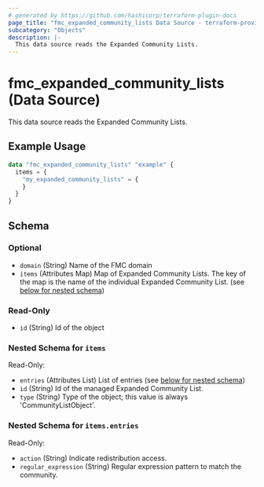 ```yaml
---
# generated by https://github.com/hashicorp/terraform-plugin-docs
page_title: "fmc_expanded_community_lists Data Source - terraform-provider-fmc"
subcategory: "Objects"
description: |-
  This data source reads the Expanded Community Lists.
---
```


# fmc_expanded_community_lists (Data Source)

This data source reads the Expanded Community Lists.

## Example Usage

```terraform
data "fmc_expanded_community_lists" "example" {
  items = {
    "my_expanded_community_lists" = {
    }
  }
}
```

<!-- schema generated by tfplugindocs -->
## Schema

### Optional

- `domain` (String) Name of the FMC domain
- `items` (Attributes Map) Map of Expanded Community Lists. The key of the map is the name of the individual Expanded Community List. (see [below for nested schema](#nestedatt--items))

### Read-Only

- `id` (String) Id of the object

<a id="nestedatt--items"></a>
### Nested Schema for `items`

Read-Only:

- `entries` (Attributes List) List of entries (see [below for nested schema](#nestedatt--items--entries))
- `id` (String) Id of the managed Expanded Community List.
- `type` (String) Type of the object; this value is always 'CommunityListObject'.

<a id="nestedatt--items--entries"></a>
### Nested Schema for `items.entries`

Read-Only:

- `action` (String) Indicate redistribution access.
- `regular_expression` (String) Regular expression pattern to match the community.
